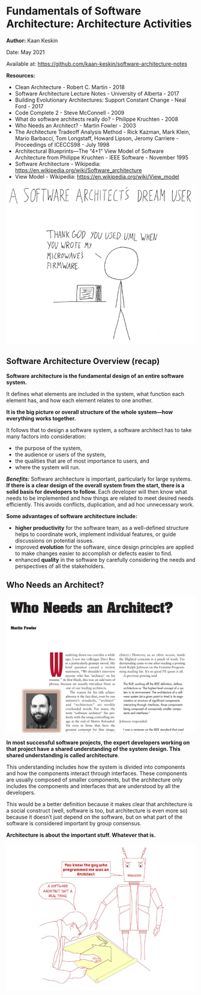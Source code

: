 # Fundamentals of Software Architecture: Architecture Activities

**Author:** Kaan Keskin

Date: May 2021

Available at: https://github.com/kaan-keskin/software-architecture-notes

**Resources:**

- Clean Architecture - Robert C. Martin - 2018
- Software Architecture Lecture Notes - University of Alberta - 2017
- Building Evolutionary Architectures: Support Constant Change - Neal Ford - 2017
- Code Complete 2 - Steve McConnell - 2009
- What do software architects really do? - Philippe Kruchten - 2008
- Who Needs an Architect? - Martin Fowler - 2003
- The Architecture Tradeoff Analysis Method - Rick Kazman, Mark Klein, Mario Barbacci, Tom Longstaff, Howard Lipson, Jeromy Carriere - Proceedings of ICECCS98 - July 1998
- Architectural Blueprints—The “4+1” View Model of Software Architecture from Philippe Kruchten - IEEE Software - November 1995
- Software Architecture - Wikipedia: https://en.wikipedia.org/wiki/Software_architecture
- View Model - Wikipedia: https://en.wikipedia.org/wiki/View_model

![A Software Architect's Dream User](./images/software-architects-dream-user.png)

## Software Architecture Overview (recap)

**Software architecture is the fundamental design of an entire software system.** 

It defines what elements are included in the system, what function each element has, and how each element relates to one another.

**It is the big picture or overall structure of the whole system—how everything works together.**

It follows that to design a software system, a software architect has to take many factors into consideration:

- the purpose of the system,
- the audience or users of the system,
- the qualities that are of most importance to users, and
- where the system will run.

***Benefits:*** Software architecture is important, particularly for large systems. **If there is a clear design of the overall system from the start, there is a solid basis for developers to follow.** Each developer will then know what needs to be implemented and how things are related to meet desired needs efficiently. This avoids conflicts, duplication, and ad hoc unnecessary work.

**Some advantages of software architecture include:**

- **higher productivity** for the software team, as a well-defined structure helps to coordinate work, implement individual features, or guide discussions on potential issues.
- improved **evolution** for the software, since design principles are applied to make changes easier to accomplish or defects easier to find.
- enhanced **quality** in the software by carefully considering the needs and perspectives of all the stakeholders.

## Who Needs an Architect?

![Who Needs an Architect?](./images/who-needs-an-architect.png)

**In most successful software projects, the expert developers working on that project have a shared understanding of the system design. This shared understanding is called architecture**.

This understanding includes how the system is divided into components and how the components interact through interfaces. These components are usually composed of smaller components, but the architecture only includes the components and interfaces that are understood by all the developers.

This would be a better definition because it makes clear that architecture is a social construct (well, software is too, but architecture is even more so) because it doesn’t just depend on the software, but on what part of the software is considered important by group consensus.

**Architecture is about the important stuff. Whatever that is.**

<img src="./images/software-architect-no-real.jpg" alt="Software Architect No Real" style="zoom: 80%;" />

